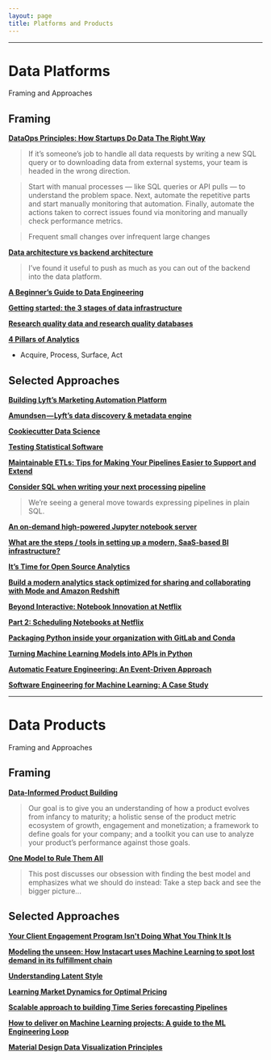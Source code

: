 ```yaml
---
layout: page
title: Platforms and Products
---
```


---

# Data Platforms
Framing and Approaches

## Framing

[**DataOps Principles: How Startups Do Data The Right Way**](https://retina.ai/blog/dataops-principles/)

> If it’s someone’s job to handle all data requests by writing a new SQL query or to downloading data from external systems, your team is headed in the wrong direction.

> Start with manual processes — like SQL queries or API pulls — to understand the problem space. Next, automate the repetitive parts and start manually monitoring that automation. Finally, automate the actions taken to correct issues found via monitoring and manually check performance metrics.

> Frequent small changes over infrequent large changes

[**Data architecture vs backend architecture**](https://erikbern.com/2019/01/10/data-architecture-vs-backend-architecture.html)

> I’ve found it useful to push as much as you can out of the backend into the data platform.

[**A Beginner’s Guide to Data Engineering**](https://medium.com/@rchang/a-beginners-guide-to-data-engineering-part-i-4227c5c457d7)

[**Getting started: the 3 stages of data infrastructure**](https://medium.com/@natekupp/getting-started-the-3-stages-of-data-infrastructure-556dac82e825)

[**Research quality data and research quality databases**](https://simplystatistics.org/2019/05/29/research-quality-data-and-research-quality-databases/)

[**4 Pillars of Analytics**](https://medium.com/analytics-and-data/4-pillars-of-analytics-1ee79e2e5f5f)

- Acquire, Process, Surface, Act

## Selected Approaches

[**Building Lyft’s Marketing Automation Platform**](https://eng.lyft.com/lyft-marketing-automation-b43b7b7537cc)

[**Amundsen — Lyft’s data discovery & metadata engine**](https://eng.lyft.com/amundsen-lyfts-data-discovery-metadata-engine-62d27254fbb9)

[**Cookiecutter Data Science**](https://drivendata.github.io/cookiecutter-data-science/)

[**Testing Statistical Software**](https://www.alexpghayes.com/blog/testing-statistical-software)

[**Maintainable ETLs: Tips for Making Your Pipelines Easier to Support and Extend**](https://multithreaded.stitchfix.com/blog/2019/05/21/maintainable-etls/)

[**Consider SQL when writing your next processing pipeline**](https://dataform.co/blog/consider-sql-when-writing-your-next-processing-pipeline/)

> We’re seeing a general move towards expressing pipelines in plain SQL.

[**An on-demand high-powered Jupyter notebook server**](https://medium.com/harrys-engineering/an-on-demand-high-powered-jupyter-notebook-server-12ee73d4612a)

[**What are the steps / tools in setting up a modern, SaaS-based BI infrastructure?**](https://blog.fishtownanalytics.com/what-are-the-steps-tools-in-setting-up-a-modern-saas-based-bi-infrastructure-281e0860f9a9)

[**It’s Time for Open Source Analytics**](https://blog.fishtownanalytics.com/its-time-for-open-source-analytics-194902ae5c5)

[**Build a modern analytics stack optimized for sharing and collaborating with Mode and Amazon Redshift**](https://aws.amazon.com/blogs/big-data/build-a-modern-analytics-stack-optimized-for-sharing-and-collaborating-with-mode-and-amazon-redshift/)

[**Beyond Interactive: Notebook Innovation at Netflix**](https://medium.com/netflix-techblog/notebook-innovation-591ee3221233)

[**Part 2: Scheduling Notebooks at Netflix**](https://medium.com/netflix-techblog/scheduling-notebooks-348e6c14cfd6)

[**Packaging Python inside your organization with GitLab and Conda**](https://stefan.sofa-rockers.org/2019/04/18/python-packaging-gitlab-conda/)

[**Turning Machine Learning Models into APIs in Python**](https://www.datacamp.com/community/tutorials/machine-learning-models-api-python)

[**Automatic Feature Engineering: An Event-Driven Approach**](https://medium.com/data-from-the-trenches/automatic-feature-engineering-an-event-driven-approach-b2ca09d166f)

[**Software Engineering for Machine Learning: A Case Study**](https://www.microsoft.com/en-us/research/uploads/prod/2019/03/amershi-icse-2019_Software_Engineering_for_Machine_Learning.pdf)

---

# Data Products
Framing and Approaches

## Framing

[**Data-Informed Product Building**](https://medium.com/sequoia-capital/data-informed-product-building-1e509a5c4112)

> Our goal is to give you an understanding of how a product evolves from infancy to maturity; a holistic sense of the product metric ecosystem of growth, engagement and monetization; a framework to define goals for your company; and a toolkit you can use to analyze your product’s performance against those goals.

[**One Model to Rule Them All**](https://bentoml.com/posts/2019-04-19-one-model/)

> This post discusses our obsession with finding the best model and emphasizes what we should do instead: Take a step back and see the bigger picture...

## Selected Approaches

[**Your Client Engagement Program Isn't Doing What You Think It Is**](https://multithreaded.stitchfix.com/blog/2018/11/08/bandits/)

[**Modeling the unseen: How Instacart uses Machine Learning to spot lost demand in its fulfillment chain**](https://tech.instacart.com/modeling-the-unseen-6a51c9a02430)

[**Understanding Latent Style**](https://multithreaded.stitchfix.com/blog/2018/06/28/latent-style/)

[**Learning Market Dynamics for Optimal Pricing**](https://medium.com/airbnb-engineering/learning-market-dynamics-for-optimal-pricing-97cffbcc53e3)

[**Scalable approach to building Time Series forecasting Pipelines**](https://towardsdatascience.com/scalable-approach-to-building-time-series-forecasting-pipelines-eadfd75b15ff)

[**How to deliver on Machine Learning projects: A guide to the ML Engineering Loop**](https://blog.insightdatascience.com/how-to-deliver-on-machine-learning-projects-c8d82ce642b0)

[**Material Design Data Visualization Principles**](https://material.io/design/communication/data-visualization.html#principles)
